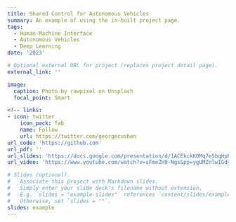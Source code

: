 ```yaml
---
title: Shared Control for Autonomous Vehicles
summary: An example of using the in-built project page.
tags:
  - Human-Machine Interface
  - Autonomous Vehicles
  - Deep Learning
date: '2023'

# Optional external URL for project (replaces project detail page).
external_link: ''

image:
  caption: Photo by rawpixel on Unsplash
  focal_point: Smart

<!-- links:
- icon: twitter
    icon_pack: fab
    name: Follow
    url: https://twitter.com/georgecushen
url_code: 'https://github.com'
url_pdf: '' 
url_slides: 'https://docs.google.com/presentation/d/1ACEkckK0Mq7e5bqHpRlUfEOYmnppmpK4/edit?usp=sharing&ouid=109852507372496738952&rtpof=true&sd=true'
url_video: 'https://www.youtube.com/watch?v=sFmeZH9-Ngs&pp=ygUMZnlwIGdyb3VwIDQz' -->

# Slides (optional).
#   Associate this project with Markdown slides.
#   Simply enter your slide deck's filename without extension.
#   E.g. `slides = "example-slides"` references `content/slides/example-slides.md`.
#   Otherwise, set `slides = ""`.
slides: example
---
```



